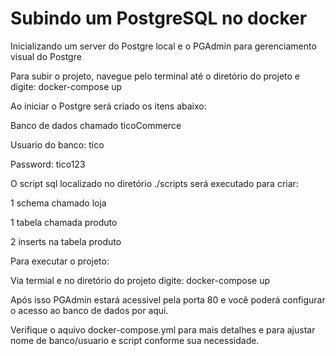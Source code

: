 # Subindo um PostgreSQL no docker
<p>Inicializando um server do Postgre local e o PGAdmin para gerenciamento visual do Postgre</p>

<p>Para subir o projeto, navegue pelo terminal até o diretório do projeto e digite: docker-compose up </p>

<p>Ao iniciar o Postgre será criado os itens abaixo:</p>
<p>    Banco de dados chamado ticoCommerce</p>
<p>    Usuario do banco: tico </p>
<p>    Password: tico123</p>
<p>    O script sql localizado no diretório ./scripts será executado para criar:</p>
<p>        1 schema chamado loja</p>
<p>        1 tabela chamada produto</p>
<p>        2 inserts na tabela produto</p>


<p>Para executar o projeto:</p>
<p>Via termial e no diretório do projeto digite: docker-compose up</p>
<p>Após isso PGAdmin estará acessivel pela porta 80 e você poderá configurar o acesso ao banco de dados por aqui. </p>
<p>Verifique o aquivo docker-compose.yml para mais detalhes e para ajustar nome de banco/usuario e script conforme sua necessidade.</p>

